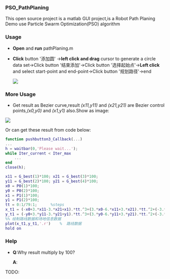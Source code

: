 ### PSO_PathPlaning

This open source project is a matlab GUI project,is a Robot Path Planing Demo use Particle Swarm Optimization(PSO) algorithm

### Usage

- **Open** and **run** pathPlaning.m

- **Click** button '添加圆' ->**left click and drag** cursor to generate a circle data set->Click button '结束添加'->Click button '选择起始点'->**Left click** and select start-point and end-point->Click button '规划路径'->end

  ![](http://p4y9iazc7.bkt.clouddn.com/pathplaning.png)

### More Usage

- Get result as Bezier curve,result *(x11,y11)* and *(x21,y21)* are Bezier control points,*(x0,y0)* and *(x1,y1)* also.Show as image:

![](http://p4y9iazc7.bkt.clouddn.com/bezier_control_points_roughly.png)

Or can get these result from code below:

```matlab
function pushbutton3_Callback(...)
...
h = waitbar(0,'Please wait...');
while Iter_current < Iter_max
    ...
end
close(h);

x11 = G_best(1)*100; x21 = G_best(3)*100;
y11 = G_best(2)*100; y21 = G_best(4)*100;
x0 = P0(1)*100;
y0 = P0(2)*100;
x1 = P1(1)*100;
y1 = P1(2)*100;
tt = 0:1/79:1;		%steps
x_t1 = (-x0+3.*x11-3.*x21+x1).*tt.^3+(3.*x0-6.*x11+3.*x21).*tt.^2+(-3.*x0+3.*x11).*tt+x0;
y_t1 = (-y0+3.*y11-3.*y21+y1).*tt.^3+(3.*y0-6.*y11+3.*y21).*tt.^2+(-3.*y0+3.*y11).*tt+y0;
%% 绘制路线数据和场地信息数据
plot(x_t1,y_t1,'.r')    %  路线数据
hold on
```

### Help

- **Q**:Why result multiply by 100?

  **A**:

TODO: 